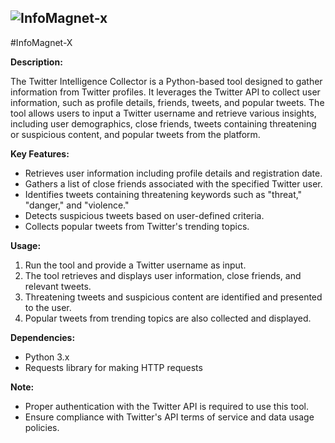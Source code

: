 ![InfoMagnet-x](https://github.com/Ismail-Benali/InfoMagnet-X/assets/90980178/770d1fb6-e1b0-4f6f-9cd1-8df1d2e822f5)
---

#InfoMagnet-X

**Description:**

The Twitter Intelligence Collector is a Python-based tool designed to gather information from Twitter profiles. It leverages the Twitter API to collect user information, such as profile details, friends, tweets, and popular tweets. The tool allows users to input a Twitter username and retrieve various insights, including user demographics, close friends, tweets containing threatening or suspicious content, and popular tweets from the platform.

**Key Features:**

- Retrieves user information including profile details and registration date.
- Gathers a list of close friends associated with the specified Twitter user.
- Identifies tweets containing threatening keywords such as "threat," "danger," and "violence."
- Detects suspicious tweets based on user-defined criteria.
- Collects popular tweets from Twitter's trending topics.

**Usage:**

1. Run the tool and provide a Twitter username as input.
2. The tool retrieves and displays user information, close friends, and relevant tweets.
3. Threatening tweets and suspicious content are identified and presented to the user.
4. Popular tweets from trending topics are also collected and displayed.

**Dependencies:**

- Python 3.x
- Requests library for making HTTP requests

**Note:**
- Proper authentication with the Twitter API is required to use this tool.
- Ensure compliance with Twitter's API terms of service and data usage policies.
